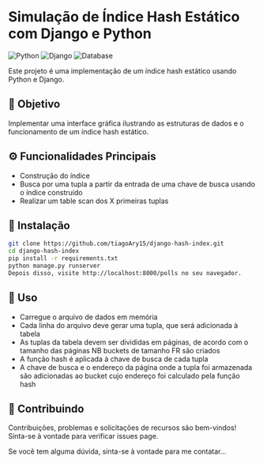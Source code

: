 # Simulação de Índice Hash Estático com Django e Python

![Python](https://img.shields.io/badge/-Python-black?style=flat-square&logo=python)
![Django](https://img.shields.io/badge/-Django-darkgreen?style=flat-square&logo=django)
![Database](https://img.shields.io/badge/-Database-black?style=flat-square&logo=mysql)

Este projeto é uma implementação de um índice hash estático usando Python e Django.

## :dart: Objetivo

Implementar uma interface gráfica ilustrando as estruturas de dados e o funcionamento de um índice hash estático.

## :gear: Funcionalidades Principais

- Construção do índice
- Busca por uma tupla a partir da entrada de uma chave de busca usando o índice construído
- Realizar um table scan dos X primeiras tuplas

## :wrench: Instalação

```bash
git clone https://github.com/tiagoAry15/django-hash-index.git
cd django-hash-index
pip install -r requirements.txt
python manage.py runserver
Depois disso, visite http://localhost:8000/polls no seu navegador.
```
## :book: Uso
- Carregue o arquivo de dados em memória
- Cada linha do arquivo deve gerar uma tupla, que será adicionada à tabela
- As tuplas da tabela devem ser divididas em páginas, de acordo com o tamanho das páginas
 NB buckets de tamanho FR são criados
- A função hash é aplicada à chave de busca de cada tupla
- A chave de busca e o endereço da página onde a tupla foi armazenada são adicionadas ao bucket cujo endereço foi calculado pela função hash
## :handshake: Contribuindo
Contribuições, problemas e solicitações de recursos são bem-vindos! Sinta-se à vontade para verificar issues page.

Se você tem alguma dúvida, sinta-se à vontade para me contatar...



